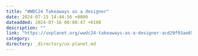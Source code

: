 ```yaml
---
title: "WWDC24 Takeaways as a designer"
date: 2024-07-15 14:44:56 +0000
dateadded: 2024-07-16 00:00:47 +0100
description: ""
link: "https://uxplanet.org/wwdc24-takeaways-as-a-designer-acd29f93ae65?source=rss----819cc2aaeee0---4"
category:
directory: _directory/ux-planet.md
---
```

